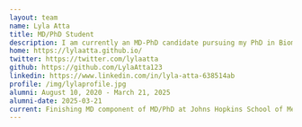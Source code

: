 ```yaml
---
layout: team
name: Lyla Atta
title: MD/PhD Student
description: I am currently an MD-PhD candidate pursuing my PhD in Biomedical Engineering. I am interested systems biology and data science and am excited about how  computational and mathematical methods can be used to understand complexity in disease. In my free time, I like to read, paint, and go to art and history museums. 
home: https://lylaatta.github.io/
twitter: https://twitter.com/lylaatta
github: https://github.com/LylaAtta123
linkedin: https://www.linkedin.com/in/lyla-atta-638514ab
profile: /img/lylaprofile.jpg
alumni: August 10, 2020 - March 21, 2025
alumni-date: 2025-03-21
current: Finishing MD component of MD/PhD at Johns Hopkins School of Medicine
---
```

